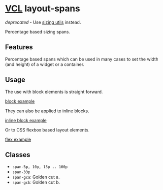 # [VCL](https://vcl.github.io/vcl/) layout-spans

*deprecated* - Use [sizing utils](#utils) instead.

Percentage based sizing spans.

## Features

Percentage based spans which can be used in many cases to set the
width (and height) of a widget or a container.

## Usage

The use with block elements is straight forward.

[block example](/demo/example-block.html)

They can also be applied to inline blocks.

[inline block example](/demo/example-inline-block.html)

Or to CSS flexbox based layout elements.

[flex example](/demo/example-flex.html)

## Classes

- `span-5p, 10p, 15p .. 100p`
- `span-33p`
- `span-gca`: Golden cut a.
- `span-gcb`: Golden cut b.
